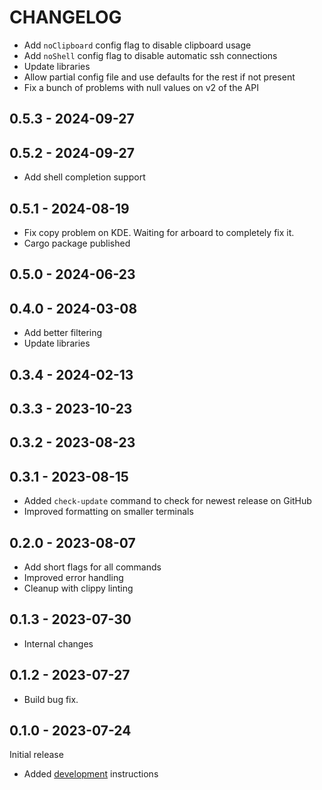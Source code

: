 # CHANGELOG

- Add `noClipboard` config flag to disable clipboard usage
- Add `noShell` config flag to disable automatic ssh connections
- Update libraries
- Allow partial config file and use defaults for the rest if not present
- Fix a bunch of problems with null values on v2 of the API

## 0.5.3 - 2024-09-27

## 0.5.2 - 2024-09-27

- Add shell completion support

## 0.5.1 - 2024-08-19

- Fix copy problem on KDE. Waiting for arboard to completely fix it.
- Cargo package published

## 0.5.0 - 2024-06-23

## 0.4.0 - 2024-03-08

- Add better filtering
- Update libraries

## 0.3.4 - 2024-02-13

## 0.3.3 - 2023-10-23

## 0.3.2 - 2023-08-23

## 0.3.1 - 2023-08-15

- Added `check-update` command to check for newest release on GitHub
- Improved formatting on smaller terminals

## 0.2.0 - 2023-08-07

- Add short flags for all commands
- Improved error handling
- Cleanup with clippy linting

## 0.1.3 - 2023-07-30

- Internal changes

## 0.1.2 - 2023-07-27

- Build bug fix.

## 0.1.0 - 2023-07-24

Initial release

* Added [development](DEVELOPMENT.md) instructions
